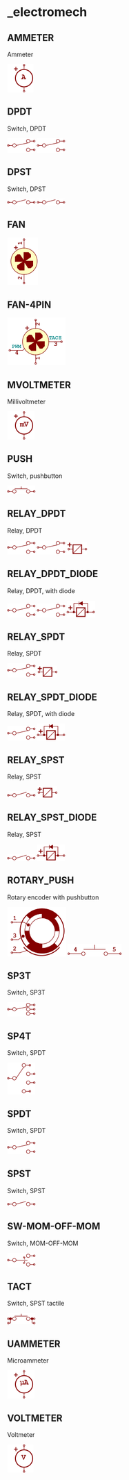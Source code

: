 # _electromech

## AMMETER
Ammeter

![AMMETER__1__1](/images/_electromech__AMMETER__1__1.png?raw=true) 

## DPDT
Switch, DPDT

![DPDT__1__1](/images/_electromech__DPDT__1__1.png?raw=true) 
![DPDT__2__1](/images/_electromech__DPDT__1__1.png?raw=true) 

## DPST
Switch, DPST

![DPST__1__1](/images/_electromech__DPST__1__1.png?raw=true) 
![DPST__2__1](/images/_electromech__DPST__1__1.png?raw=true) 

## FAN
![FAN__1__1](/images/_electromech__FAN__1__1.png?raw=true) 

## FAN-4PIN
![FAN-4PIN__1__1](/images/_electromech__FAN-4PIN__1__1.png?raw=true) 

## MVOLTMETER
Millivoltmeter

![MVOLTMETER__1__1](/images/_electromech__MVOLTMETER__1__1.png?raw=true) 

## PUSH
Switch, pushbutton

![PUSH__1__1](/images/electomech-misc__TACT-TE-FSMSM__1__1.png?raw=true) 

## RELAY_DPDT
Relay, DPDT

![RELAY_DPDT__1__1](/images/_electromech__DPDT__1__1.png?raw=true) 
![RELAY_DPDT__2__1](/images/_electromech__DPDT__1__1.png?raw=true) 
![RELAY_DPDT__3__1](/images/_electromech__RELAY_DPDT__3__1.png?raw=true) 

## RELAY_DPDT_DIODE
Relay, DPDT, with diode

![RELAY_DPDT_DIODE__1__1](/images/_electromech__DPDT__1__1.png?raw=true) 
![RELAY_DPDT_DIODE__2__1](/images/_electromech__DPDT__1__1.png?raw=true) 
![RELAY_DPDT_DIODE__3__1](/images/electomech-misc__RELAY-HAMLIN-HE3600-DIODE__2__1.png?raw=true) 

## RELAY_SPDT
Relay, SPDT

![RELAY_SPDT__1__1](/images/_electromech__DPDT__1__1.png?raw=true) 
![RELAY_SPDT__2__1](/images/_electromech__RELAY_SPDT__2__1.png?raw=true) 

## RELAY_SPDT_DIODE
Relay, SPDT, with diode

![RELAY_SPDT_DIODE__1__1](/images/_electromech__DPDT__1__1.png?raw=true) 
![RELAY_SPDT_DIODE__2__1](/images/_electromech__RELAY_SPDT_DIODE__2__1.png?raw=true) 

## RELAY_SPST
Relay, SPST

![RELAY_SPST__1__1](/images/electomech-misc__RELAY-HAMLIN-HE3600__1__1.png?raw=true) 
![RELAY_SPST__2__1](/images/_electromech__RELAY_SPDT__2__1.png?raw=true) 

## RELAY_SPST_DIODE
Relay, SPST

![RELAY_SPST_DIODE__1__1](/images/electomech-misc__RELAY-HAMLIN-HE3600__1__1.png?raw=true) 
![RELAY_SPST_DIODE__2__1](/images/electomech-misc__RELAY-HAMLIN-HE3600-DIODE__2__1.png?raw=true) 

## ROTARY_PUSH
Rotary encoder with pushbutton

![ROTARY_PUSH__1__1](/images/_electromech__ROTARY_PUSH__1__1.png?raw=true) 
![ROTARY_PUSH__2__1](/images/_electromech__ROTARY_PUSH__2__1.png?raw=true) 

## SP3T
Switch, SP3T

![SP3T__1__1](/images/_electromech__SP3T__1__1.png?raw=true) 

## SP4T
Switch, SPDT

![SP4T__1__1](/images/_electromech__SP4T__1__1.png?raw=true) 

## SPDT
Switch, SPDT

![SPDT__1__1](/images/_electromech__DPDT__1__1.png?raw=true) 

## SPST
Switch, SPST

![SPST__1__1](/images/_electromech__DPST__1__1.png?raw=true) 

## SW-MOM-OFF-MOM
Switch, MOM-OFF-MOM

![SW-MOM-OFF-MOM__1__1](/images/_electromech__SW-MOM-OFF-MOM__1__1.png?raw=true) 

## TACT
Switch, SPST tactile

![TACT__1__1](/images/_electromech__TACT__1__1.png?raw=true) 

## UAMMETER
Microammeter

![UAMMETER__1__1](/images/_electromech__UAMMETER__1__1.png?raw=true) 

## VOLTMETER
Voltmeter

![VOLTMETER__1__1](/images/_electromech__VOLTMETER__1__1.png?raw=true) 

